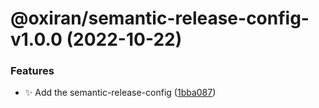 # @oxiran/semantic-release-config-v1.0.0 (2022-10-22)


### Features

* :sparkles: Add the semantic-release-config ([1bba087](https://github.com/oxiran/configs/commit/1bba087ab541f2ddbefb50502433139d3bb8beb4))

